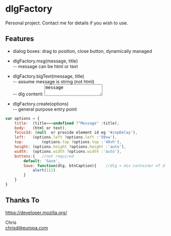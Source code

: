 # dlgFactory

Personal project.  Contact me for details if you wish to use.

## Features
- dialog boxes: drag to position, close button, dynamically managed  

- dlgFactory.msg(message, title)  
	-- message can be html or text

- dlgFactory.bigText(message, title)  
	-- assume message is string (not html)  
	-- dlg content: <textarea>message</textarea>

- dlgFactory.create(options)  
		-- general purpose entry point
```Javascript		
var options = {
	title:	(title===undefined ?"Message" :title),
	body: 	(html or text),
	focusId: (null  or provide element id eg '#inpDelay'),
	left: 	(options.left ?options.left :'50vw'),
	top:		(options.top ?options.top :'40vh'),
	height:	(options.height ?options.height :'auto'),
	width:	(options.width ?options.width :'auto'),
	buttons:{	//not required
		default: 'Save',
		Save: function(dlg, btnCaption){	//dlg = div container of dlg
			alert(111)
		}
	}
}
```			



## Thanks To
https://developer.mozilla.org/


Chris  
chrisd@europa.com
